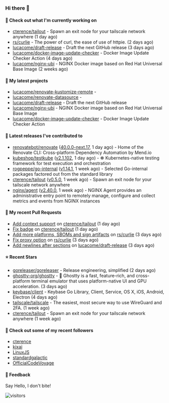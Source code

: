### Hi there 👋

#### 👷 Check out what I'm currently working on

- [cterence/tailout](https://github.com/cterence/tailout) - Spawn an exit node for your tailscale network anywhere (1 day ago)
- [rs/curlie](https://github.com/rs/curlie) - The power of curl, the ease of use of httpie. (2 days ago)
- [lucacome/draft-release](https://github.com/lucacome/draft-release) - Draft the next GitHub release (3 days ago)
- [lucacome/docker-image-update-checker](https://github.com/lucacome/docker-image-update-checker) - Docker Image Update Checker Action (4 days ago)
- [lucacome/nginx-ubi](https://github.com/lucacome/nginx-ubi) - NGINX Docker image based on Red Hat Universal Base Image (2 weeks ago)

#### 🌱 My latest projects

- [lucacome/renovate-kustomize-remote](https://github.com/lucacome/renovate-kustomize-remote) - 
- [lucacome/renovate-datasource](https://github.com/lucacome/renovate-datasource) - 
- [lucacome/draft-release](https://github.com/lucacome/draft-release) - Draft the next GitHub release
- [lucacome/nginx-ubi](https://github.com/lucacome/nginx-ubi) - NGINX Docker image based on Red Hat Universal Base Image
- [lucacome/docker-image-update-checker](https://github.com/lucacome/docker-image-update-checker) - Docker Image Update Checker Action

#### 🔭 Latest releases I've contributed to

- [renovatebot/renovate](https://github.com/renovatebot/renovate) ([40.0.0-next.17](https://github.com/renovatebot/renovate/releases/tag/40.0.0-next.17), 1 day ago) - Home of the Renovate CLI: Cross-platform Dependency Automation by Mend.io
- [kubeshop/testkube](https://github.com/kubeshop/testkube) ([v2.1.102](https://github.com/kubeshop/testkube/releases/tag/v2.1.102), 1 day ago) - ☸️ Kubernetes-native testing framework for test execution and orchestration
- [rogpeppe/go-internal](https://github.com/rogpeppe/go-internal) ([v1.14.1](https://github.com/rogpeppe/go-internal/releases/tag/v1.14.1), 1 week ago) - Selected Go-internal packages factored out from the standard library
- [cterence/tailout](https://github.com/cterence/tailout) ([v0.5.0](https://github.com/cterence/tailout/releases/tag/v0.5.0), 1 week ago) - Spawn an exit node for your tailscale network anywhere
- [nginx/agent](https://github.com/nginx/agent) ([v2.40.0](https://github.com/nginx/agent/releases/tag/v2.40.0), 1 week ago) - NGINX Agent provides an administrative entry point to remotely manage, configure and collect metrics and events from NGINX instances

#### 🔨 My recent Pull Requests

- [Add context support](https://github.com/cterence/tailout/pull/203) on [cterence/tailout](https://github.com/cterence/tailout) (1 day ago)
- [Fix badge](https://github.com/cterence/tailout/pull/202) on [cterence/tailout](https://github.com/cterence/tailout) (1 day ago)
- [Add more platforms, SBOMs and sign artifacts](https://github.com/rs/curlie/pull/88) on [rs/curlie](https://github.com/rs/curlie) (3 days ago)
- [Fix proxy option](https://github.com/rs/curlie/pull/87) on [rs/curlie](https://github.com/rs/curlie) (3 days ago)
- [Add newlines after sections](https://github.com/lucacome/draft-release/pull/498) on [lucacome/draft-release](https://github.com/lucacome/draft-release) (3 days ago)

#### ⭐ Recent Stars

- [goreleaser/goreleaser](https://github.com/goreleaser/goreleaser) - Release engineering, simplified (2 days ago)
- [ghostty-org/ghostty](https://github.com/ghostty-org/ghostty) - 👻 Ghostty is a fast, feature-rich, and cross-platform terminal emulator that uses platform-native UI and GPU acceleration. (3 days ago)
- [keybase/client](https://github.com/keybase/client) - Keybase Go Library, Client, Service, OS X, iOS, Android, Electron (4 days ago)
- [tailscale/tailscale](https://github.com/tailscale/tailscale) - The easiest, most secure way to use WireGuard and 2FA. (1 week ago)
- [cterence/tailout](https://github.com/cterence/tailout) - Spawn an exit node for your tailscale network anywhere (1 week ago)

#### 👯 Check out some of my recent followers

- [cterence](https://github.com/cterence)
- [kjxai](https://github.com/kjxai)
- [LinuxJS](https://github.com/LinuxJS)
- [standardgalactic](https://github.com/standardgalactic)
- [OfficialCodeVoyage](https://github.com/OfficialCodeVoyage)

#### 💬 Feedback

Say Hello, I don't bite!

![visitors](https://visitor-badge.laobi.icu/badge?page_id=lucacome.visitor-badge)
#
